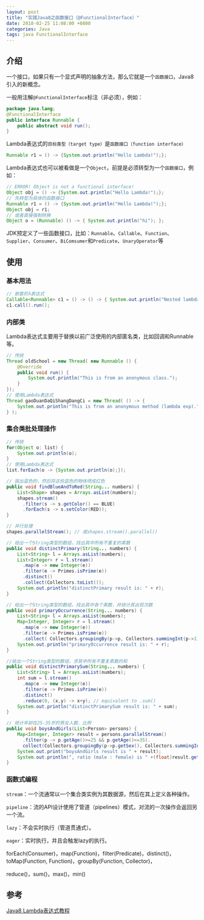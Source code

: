 ```yaml
---
layout: post
title: "实践Java8之函数接口（@FunctionalInterface）"
date: 2018-02-25 11:08:00 +0800
categories: Java
tags: java FunctionalInterface
---
```

## 介绍

一个接口，如果只有一个显式声明的抽象方法，那么它就是一个`函数接口`，Java8引入的新概念。

一般用注解`@FunctionalInterface`标注（非必须），例如：

```java
package java.lang;
@FunctionalInterface
public interface Runnable {
    public abstract void run();
}
```

Lambda表达式的`目标类型（target type）`是`函数接口（function interface）`

```java
Runnable r1 = () -> {System.out.println("Hello Lambda!");};
```

Lambda表达式也可以被看做是一个`Object`，前提是必须转型为一个`函数接口`，例如：

```java
// ERROR! Object is not a functional interface!
Object obj = () -> {System.out.println("Hello Lambda!");}; 
// 先转型为具体的函数接口
Runnable r1 = () -> {System.out.println("Hello Lambda!");};
Object obj = r1;
// 或者直接强制转换
Object o = (Runnable) () -> { System.out.println("hi"); };
```

JDK预定义了一些函数接口，比如：`Runnable`、`Callable`、`Function`、`Supplier`、`Consumer`、`BiComsumer`和`Predicate`、`UnaryOperator`等

## 使用

### 基本用法

```java
// 嵌套的λ表达式
Callable<Runnable> c1 = () -> () -> { System.out.println("Nested lambda"); };
c1.call().run();
```

### 内部类

Lambda表达式主要用于替换以前广泛使用的内部匿名类，比如回调和Runnable等。

```java
// 传统
Thread oldSchool = new Thread( new Runnable () {
	@Override
    public void run() {
        System.out.println("This is from an anonymous class.");
    }
});
// 使用Lambda表达式
Thread gaoDuanDaQiShangDangCi = new Thread( () -> {
  	System.out.println("This is from an anonymous method (lambda exp).");
} );
```

### 集合类批处理操作

```java
// 传统
for(Object o: list) {
	System.out.println(o);
}
// 使用Lambda表达式
list.forEach(o -> {System.out.println(o);});
```



```java
// 挑出蓝色的，然后将这些蓝色的物体喷成红色
public void findBlueAndToRed(String... numbers) {
    List<Shape> shapes = Arrays.asList(numbers);
    shapes.stream()
      .filter(s -> s.getColor() == BLUE)
      .forEach(s -> s.setColor(RED));
}
```



```java
// 并行处理
shapes.parallelStream(); // 或shapes.stream().parallel()
```



```java
// 给出一个String类型的数组，找出其中所有不重复的素数
public void distinctPrimary(String... numbers) {
	List<String> l = Arrays.asList(numbers);
	List<Integer> r = l.stream()
      .map(e -> new Integer(e))
      .filter(e -> Primes.isPrime(e))
      .distinct()
      .collect(Collectors.toList());
	System.out.println("distinctPrimary result is: " + r);
}
```



```java
// 给出一个String类型的数组，找出其中各个素数，并统计其出现次数
public void primaryOccurrence(String... numbers) {
	List<String> l = Arrays.asList(numbers);
	Map<Integer, Integer> r = l.stream()
      .map(e -> new Integer(e))
      .filter(e -> Primes.isPrime(e))
      .collect( Collectors.groupingBy(p->p, Collectors.summingInt(p->1)) );
	System.out.println("primaryOccurrence result is: " + r);
}
```



```java
//给出一个String类型的数组，求其中所有不重复素数的和
public void distinctPrimarySum(String... numbers) {
	List<String> l = Arrays.asList(numbers);
    int sum = l.stream()
      .map(e -> new Integer(e))
      .filter(e -> Primes.isPrime(e))
      .distinct()
      .reduce(0, (x,y) -> x+y); // equivalent to .sum()
    System.out.println("distinctPrimarySum result is: " + sum);
}
```



```java
// 统计年龄在25-35岁的男女人数、比例
public void boysAndGirls(List<Person> persons) {
    Map<Integer, Integer> result = persons.parallelStream()
      .filter(p -> p.getAge()>=25 && p.getAge()<=35).
      collect(Collectors.groupingBy(p->p.getSex(), Collectors.summingInt(p->1)));
    System.out.print("boysAndGirls result is " + result);
    System.out.println(", ratio (male : female) is " +(float)result.get(Person.MALE)/result.get(Person.FEMALE));
}
```



### 函数式编程

`stream`：一个流通常以一个集合类实例为其数据源，然后在其上定义各种操作。

`pipeline`：流的API设计使用了管道（pipelines）模式，对流的一次操作会返回另一个流。

`lazy`：不会实时执行（管道贯通式）。

`eager`：实时执行，并且会触发lazy的执行。

forEach(Consumer)，map(Function)，filter(Predicate)，distinct()，toMap(Function, Function)，groupBy(Function, Collector)，

reduce()，sum()，max()，min()

## 参考

[Java8 Lambda表达式教程](http://blog.csdn.net/ioriogami/article/details/12782141)